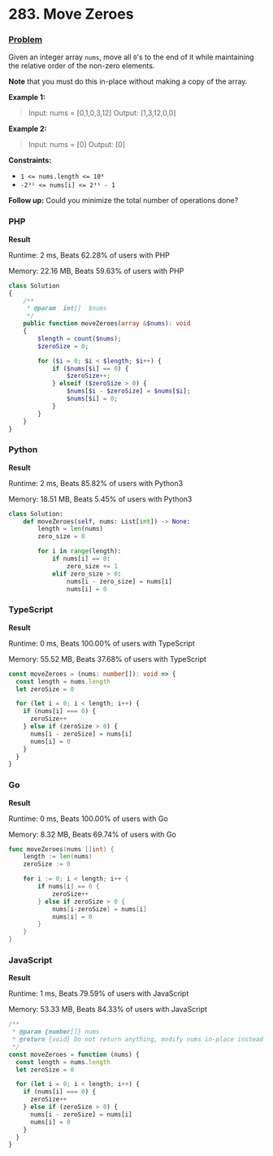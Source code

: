 # 283. Move Zeroes

### [Problem](https://leetcode.com/problems/move-zeroes/)

Given an integer array `nums`,
move all `0`'s to the end of it while maintaining the relative order of the non-zero elements.

**Note** that you must do this in-place without making a copy of the array.

**Example 1:**

> Input: nums = [0,1,0,3,12]
> Output: [1,3,12,0,0]

**Example 2:**

> Input: nums = [0]
> Output: [0]

**Constraints:**

- `1 <= nums.length <= 10⁴`
- `-2³¹ <= nums[i] <= 2³¹ - 1`

**Follow up:** Could you minimize the total number of operations done?

### PHP

**Result**

Runtime: 2 ms, Beats 62.28% of users with PHP

Memory: 22.16 MB, Beats 59.63% of users with PHP

```php
class Solution
{
    /**
     * @param  int[]  $nums
     */
    public function moveZeroes(array &$nums): void
    {
        $length = count($nums);
        $zeroSize = 0;

        for ($i = 0; $i < $length; $i++) {
            if ($nums[$i] == 0) {
                $zeroSize++;
            } elseif ($zeroSize > 0) {
                $nums[$i - $zeroSize] = $nums[$i];
                $nums[$i] = 0;
            }
        }
    }
}
```

### Python

**Result**

Runtime: 2 ms, Beats 85.82% of users with Python3

Memory: 18.51 MB, Beats 5.45% of users with Python3

```python
class Solution:
    def moveZeroes(self, nums: List[int]) -> None:
        length = len(nums)
        zero_size = 0

        for i in range(length):
            if nums[i] == 0:
                zero_size += 1
            elif zero_size > 0:
                nums[i - zero_size] = nums[i]
                nums[i] = 0
```

### TypeScript

**Result**

Runtime: 0 ms, Beats 100.00% of users with TypeScript

Memory: 55.52 MB, Beats 37.68% of users with TypeScript

```typescript
const moveZeroes = (nums: number[]): void => {
  const length = nums.length
  let zeroSize = 0

  for (let i = 0; i < length; i++) {
    if (nums[i] === 0) {
      zeroSize++
    } else if (zeroSize > 0) {
      nums[i - zeroSize] = nums[i]
      nums[i] = 0
    }
  }
}
```

### Go

**Result**

Runtime: 0 ms, Beats 100.00% of users with Go

Memory: 8.32 MB, Beats 69.74% of users with Go

```go
func moveZeroes(nums []int) {
	length := len(nums)
	zeroSize := 0

	for i := 0; i < length; i++ {
		if nums[i] == 0 {
			zeroSize++
		} else if zeroSize > 0 {
			nums[i-zeroSize] = nums[i]
			nums[i] = 0
		}
	}
}
```

### JavaScript

**Result**

Runtime: 1 ms, Beats 79.59% of users with JavaScript

Memory: 53.33 MB, Beats 84.33% of users with JavaScript

```javascript
/**
 * @param {number[]} nums
 * @return {void} Do not return anything, modify nums in-place instead.
 */
const moveZeroes = function (nums) {
  const length = nums.length
  let zeroSize = 0

  for (let i = 0; i < length; i++) {
    if (nums[i] === 0) {
      zeroSize++
    } else if (zeroSize > 0) {
      nums[i - zeroSize] = nums[i]
      nums[i] = 0
    }
  }
}
```
